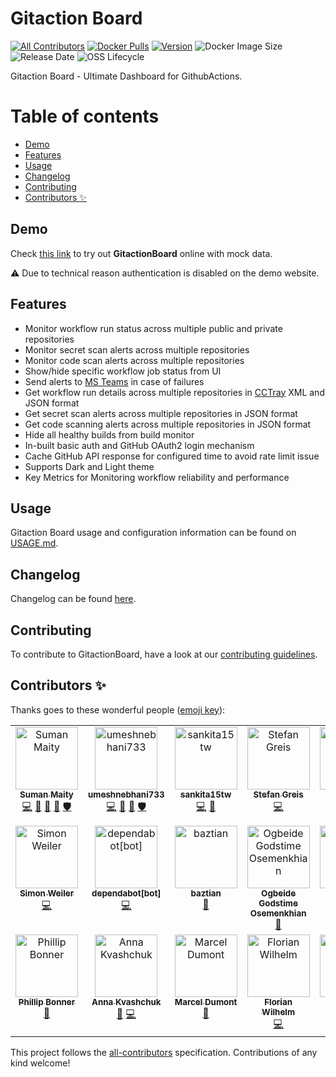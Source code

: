 # Gitaction Board

[![All Contributors](https://img.shields.io/github/all-contributors/otto-de/gitactionboard?color=ee8449&style=flat-square)](#contributors-)
[![Docker Pulls](https://img.shields.io/docker/pulls/ottoopensource/gitactionboard)](https://hub.docker.com/r/ottoopensource/gitactionboard)
[![Version](https://img.shields.io/docker/v/ottoopensource/gitactionboard?sort=semver)](https://hub.docker.com/r/ottoopensource/gitactionboard)
![Docker Image Size](https://img.shields.io/docker/image-size/ottoopensource/gitactionboard?label=docker%20image%20size&sort=semver)
![Release Date](https://img.shields.io/github/release-date/otto-de/gitactionboard)
![OSS Lifecycle](https://img.shields.io/osslifecycle?file_url=https://github.com/otto-de/gitactionboard/blob/ab8b1d093ce6f11f0d4dd98d01e16cf7839c9a02/OSSMETADATA.txt)

Gitaction Board - Ultimate Dashboard for GithubActions.

# Table of contents

- [Demo](#demo)
- [Features](#features)
- [Usage](#usage)
- [Changelog](#changelog)
- [Contributing](#contributing)
- [Contributors ✨](#contributors-)

## Demo

Check [this link](https://otto-de.github.io/gitactionboard/) to try out **GitactionBoard** online with mock data.

:warning: Due to technical reason authentication is disabled on the demo website.

## Features

- Monitor workflow run status across multiple public and private repositories
- Monitor secret scan alerts across multiple repositories
- Monitor code scan alerts across multiple repositories
- Show/hide specific workflow job status from UI
- Send alerts to [MS Teams](https://www.microsoft.com/en/microsoft-teams/group-chat-software) in case of failures
- Get workflow run details across multiple repositories in [CCTray](https://cctray.org/v1/) XML and JSON format
- Get secret scan alerts across multiple repositories in JSON format
- Get code scanning alerts across multiple repositories in JSON format
- Hide all healthy builds from build monitor
- In-built basic auth and GitHub OAuth2 login mechanism
- Cache GitHub API response for configured time to avoid rate limit issue
- Supports Dark and Light theme
- Key Metrics for Monitoring workflow reliability and performance

## Usage

Gitaction Board usage and configuration information can be found on [USAGE.md](https://github.com/otto-de/gitactionboard/blob/main/USAGE.md).

## Changelog

Changelog can be found [here](https://github.com/otto-de/gitactionboard/blob/main/CHANGELOG.md).

## Contributing

To contribute to GitactionBoard, have a look at our [contributing guidelines](https://github.com/otto-de/gitactionboard/blob/main/CONTRIBUTING.md).

## Contributors ✨

Thanks goes to these wonderful people ([emoji key](https://allcontributors.org/docs/en/emoji-key)):

<!-- ALL-CONTRIBUTORS-LIST:START - Do not remove or modify this section -->
<!-- prettier-ignore-start -->
<!-- markdownlint-disable -->
<table>
  <tbody>
    <tr>
      <td align="center" valign="top" width="14.28%"><a href="https://github.com/sumanmaity1234"><img src="https://avatars.githubusercontent.com/u/48752670?v=4?s=100" width="100px;" alt="Suman Maity"/><br /><sub><b>Suman Maity</b></sub></a><br /><a href="https://github.com/otto-de/gitactionboard/commits?author=sumanmaity1234" title="Code">💻</a> <a href="#maintenance-sumanmaity1234" title="Maintenance">🚧</a> <a href="#ideas-sumanmaity1234" title="Ideas, Planning, & Feedback">🤔</a> <a href="https://github.com/otto-de/gitactionboard/commits?author=sumanmaity1234" title="Documentation">📖</a> <a href="#security-sumanmaity1234" title="Security">🛡️</a></td>
      <td align="center" valign="top" width="14.28%"><a href="https://github.com/umeshnebhani733"><img src="https://avatars.githubusercontent.com/u/61968894?v=4?s=100" width="100px;" alt="umeshnebhani733"/><br /><sub><b>umeshnebhani733</b></sub></a><br /><a href="https://github.com/otto-de/gitactionboard/commits?author=umeshnebhani733" title="Code">💻</a> <a href="#maintenance-umeshnebhani733" title="Maintenance">🚧</a> <a href="#ideas-umeshnebhani733" title="Ideas, Planning, & Feedback">🤔</a> <a href="#security-umeshnebhani733" title="Security">🛡️</a></td>
      <td align="center" valign="top" width="14.28%"><a href="https://github.com/sankita15tw"><img src="https://avatars.githubusercontent.com/u/49052731?v=4?s=100" width="100px;" alt="sankita15tw"/><br /><sub><b>sankita15tw</b></sub></a><br /><a href="https://github.com/otto-de/gitactionboard/commits?author=sankita15tw" title="Code">💻</a> <a href="#design-sankita15tw" title="Design">🎨</a></td>
      <td align="center" valign="top" width="14.28%"><a href="https://github.com/stdogr"><img src="https://avatars.githubusercontent.com/u/61870228?v=4?s=100" width="100px;" alt="Stefan Greis"/><br /><sub><b>Stefan Greis</b></sub></a><br /><a href="https://github.com/otto-de/gitactionboard/commits?author=stdogr" title="Code">💻</a></td>
      <td align="center" valign="top" width="14.28%"><a href="https://github.com/shashikanthgadgay0804"><img src="https://avatars.githubusercontent.com/u/48748047?v=4?s=100" width="100px;" alt="Shashi"/><br /><sub><b>Shashi</b></sub></a><br /><a href="#ideas-shashikanthgadgay0804" title="Ideas, Planning, & Feedback">🤔</a></td>
      <td align="center" valign="top" width="14.28%"><a href="https://github.com/jonasmetzger2000"><img src="https://avatars.githubusercontent.com/u/29103796?v=4?s=100" width="100px;" alt="Jonas"/><br /><sub><b>Jonas</b></sub></a><br /><a href="#ideas-jonasmetzger2000" title="Ideas, Planning, & Feedback">🤔</a></td>
      <td align="center" valign="top" width="14.28%"><a href="https://github.com/BastianSperrhacke-Otto"><img src="https://avatars.githubusercontent.com/u/62638028?v=4?s=100" width="100px;" alt="BastianSperrhacke-Otto"/><br /><sub><b>BastianSperrhacke-Otto</b></sub></a><br /><a href="https://github.com/otto-de/gitactionboard/issues?q=author%3ABastianSperrhacke-Otto" title="Bug reports">🐛</a></td>
    </tr>
    <tr>
      <td align="center" valign="top" width="14.28%"><a href="https://github.com/sweiler"><img src="https://avatars.githubusercontent.com/u/9385626?v=4?s=100" width="100px;" alt="Simon Weiler"/><br /><sub><b>Simon Weiler</b></sub></a><br /><a href="https://github.com/otto-de/gitactionboard/commits?author=sweiler" title="Code">💻</a></td>
      <td align="center" valign="top" width="14.28%"><a href="https://github.com/apps/dependabot"><img src="https://avatars.githubusercontent.com/in/29110?v=4?s=100" width="100px;" alt="dependabot[bot]"/><br /><sub><b>dependabot[bot]</b></sub></a><br /><a href="https://github.com/otto-de/gitactionboard/commits?author=dependabot[bot]" title="Code">💻</a></td>
      <td align="center" valign="top" width="14.28%"><a href="https://github.com/baztian"><img src="https://avatars.githubusercontent.com/u/2461869?v=4?s=100" width="100px;" alt="baztian"/><br /><sub><b>baztian</b></sub></a><br /><a href="https://github.com/otto-de/gitactionboard/issues?q=author%3Abaztian" title="Bug reports">🐛</a></td>
      <td align="center" valign="top" width="14.28%"><a href="https://blog.ogbes.me/"><img src="https://avatars.githubusercontent.com/u/70475985?v=4?s=100" width="100px;" alt="Ogbeide Godstime Osemenkhian"/><br /><sub><b>Ogbeide Godstime Osemenkhian</b></sub></a><br /><a href="https://github.com/otto-de/gitactionboard/issues?q=author%3Agtogbes" title="Bug reports">🐛</a></td>
      <td align="center" valign="top" width="14.28%"><a href="https://github.com/svenfinke"><img src="https://avatars.githubusercontent.com/u/564499?v=4?s=100" width="100px;" alt="Sven Finke"/><br /><sub><b>Sven Finke</b></sub></a><br /><a href="https://github.com/otto-de/gitactionboard/commits?author=svenfinke" title="Code">💻</a> <a href="#ideas-svenfinke" title="Ideas, Planning, & Feedback">🤔</a></td>
      <td align="center" valign="top" width="14.28%"><a href="https://github.com/valentin-krasontovitsch"><img src="https://avatars.githubusercontent.com/u/15932677?v=4?s=100" width="100px;" alt="Valentin Krasontovitsch"/><br /><sub><b>Valentin Krasontovitsch</b></sub></a><br /><a href="https://github.com/otto-de/gitactionboard/commits?author=valentin-krasontovitsch" title="Code">💻</a> <a href="https://github.com/otto-de/gitactionboard/issues?q=author%3Avalentin-krasontovitsch" title="Bug reports">🐛</a></td>
      <td align="center" valign="top" width="14.28%"><a href="http://bennet-schulz.com/"><img src="https://avatars.githubusercontent.com/u/8372856?v=4?s=100" width="100px;" alt="Bennet Schulz"/><br /><sub><b>Bennet Schulz</b></sub></a><br /><a href="#ideas-bennetelli" title="Ideas, Planning, & Feedback">🤔</a> <a href="https://github.com/otto-de/gitactionboard/issues?q=author%3Abennetelli" title="Bug reports">🐛</a></td>
    </tr>
    <tr>
      <td align="center" valign="top" width="14.28%"><a href="https://github.com/pbonner-1"><img src="https://avatars.githubusercontent.com/u/71049471?v=4?s=100" width="100px;" alt="Phillip Bonner"/><br /><sub><b>Phillip Bonner</b></sub></a><br /><a href="https://github.com/otto-de/gitactionboard/issues?q=author%3Apbonner-1" title="Bug reports">🐛</a></td>
      <td align="center" valign="top" width="14.28%"><a href="https://github.com/kvashchuka"><img src="https://avatars.githubusercontent.com/u/12686827?v=4?s=100" width="100px;" alt="Anna Kvashchuk"/><br /><sub><b>Anna Kvashchuk</b></sub></a><br /><a href="https://github.com/otto-de/gitactionboard/issues?q=author%3Akvashchuka" title="Bug reports">🐛</a> <a href="https://github.com/otto-de/gitactionboard/commits?author=kvashchuka" title="Code">💻</a></td>
      <td align="center" valign="top" width="14.28%"><a href="https://github.com/globaltopmedia"><img src="https://avatars.githubusercontent.com/u/95023?v=4?s=100" width="100px;" alt="Marcel Dumont"/><br /><sub><b>Marcel Dumont</b></sub></a><br /><a href="https://github.com/otto-de/gitactionboard/issues?q=author%3Aglobaltopmedia" title="Bug reports">🐛</a></td>
      <td align="center" valign="top" width="14.28%"><a href="https://github.com/fwilhe2"><img src="https://avatars.githubusercontent.com/u/52838694?v=4?s=100" width="100px;" alt="Florian Wilhelm"/><br /><sub><b>Florian Wilhelm</b></sub></a><br /><a href="https://github.com/otto-de/gitactionboard/commits?author=fwilhe2" title="Code">💻</a></td>
      <td align="center" valign="top" width="14.28%"><a href="https://github.com/aronhoyer"><img src="https://avatars.githubusercontent.com/u/10201831?v=4?s=100" width="100px;" alt="Aron Høyer"/><br /><sub><b>Aron Høyer</b></sub></a><br /><a href="#design-aronhoyer" title="Design">🎨</a></td>
      <td align="center" valign="top" width="14.28%"><a href="https://fabasoad.com/"><img src="https://avatars.githubusercontent.com/u/2127723?v=4?s=100" width="100px;" alt="Eugene"/><br /><sub><b>Eugene</b></sub></a><br /><a href="https://github.com/otto-de/gitactionboard/issues?q=author%3Afabasoad" title="Bug reports">🐛</a></td>
      <td align="center" valign="top" width="14.28%"><a href="https://github.com/marczimmermann1234"><img src="https://avatars.githubusercontent.com/u/80051702?v=4?s=100" width="100px;" alt="marczimmermann1234"/><br /><sub><b>marczimmermann1234</b></sub></a><br /><a href="https://github.com/otto-de/gitactionboard/issues?q=author%3Amarczimmermann1234" title="Bug reports">🐛</a> <a href="https://github.com/otto-de/gitactionboard/commits?author=marczimmermann1234" title="Code">💻</a></td>
    </tr>
  </tbody>
</table>

<!-- markdownlint-restore -->
<!-- prettier-ignore-end -->

<!-- ALL-CONTRIBUTORS-LIST:END -->

This project follows the [all-contributors](https://github.com/all-contributors/all-contributors) specification. Contributions of any kind welcome!
